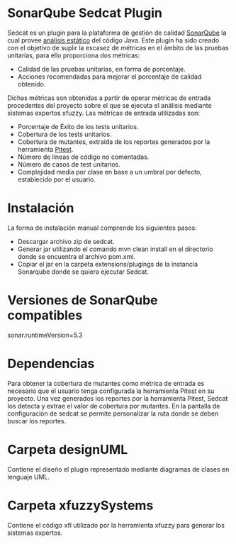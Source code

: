 # SonarQube Sedcat Plugin #

Sedcat es un plugin para la plataforma de gestión de calidad [SonarQube](http://www.sonarqube.org/) la cual provee [análisis estático](https://en.wikipedia.org/wiki/Static_program_analysis) del código Java. Este plugin ha sido creado con el objetivo de suplir 
la escasez de métricas en el ámbito de las pruebas unitarias, para ello proporciona dos métricas: 

* Calidad de las pruebas unitarias, en forma de porcentaje.
* Acciones recomendadas para mejorar el porcentaje de calidad obtenido. 

Dichas métricas son obtenidas a partir de operar métricas de entrada procedentes del proyecto sobre el que se ejecuta el análisis mediante sistemas expertos xfuzzy. Las métricas de entrada utilizadas son:

* Porcentaje de Éxito de los tests unitarios.
* Cobertura de los tests unitarios.
* Cobertura de mutantes, extraída de los reportes generados por la herramienta [Pitest](http://pitest.org/).
* Número de líneas de código no comentadas.
* Número de casos de test unitarios.
* Complejidad media por clase en base a un umbral por defecto, establecido por el usuario. 

# Instalación

La forma de instalación manual comprende los siguientes pasos:

* Descargar archivo zip de sedcat.
* Generar jar utilizando el comando mvn clean install en el directorio donde se encuentra el archivo pom.xml.
* Copiar el jar en la carpeta extensions/plugings de la instancia Sonarqube donde se quiera ejecutar Sedcat. 


# Versiones de SonarQube compatibles

sonar.runtimeVersion=5.3

# Dependencias

Para obtener la cobertura de mutantes como métrica de entrada es necesario que el usuario tenga configurada la herramienta
Pitest en su proyecto. Una vez generados los reportes por la herramienta Pitest, Sedcat los detecta y extrae el valor de cobertura 
por mutantes. En la pantalla de configuración de sedcat se permite personalizar la ruta donde se deben buscar los reportes.

# Carpeta designUML

Contiene el diseño el plugin representado mediante diagramas de clases en lenguaje UML.

# Carpeta xfuzzySystems

Contiene el código xfl utilizado por la herramienta xfuzzy para generar los sistemas expertos.
